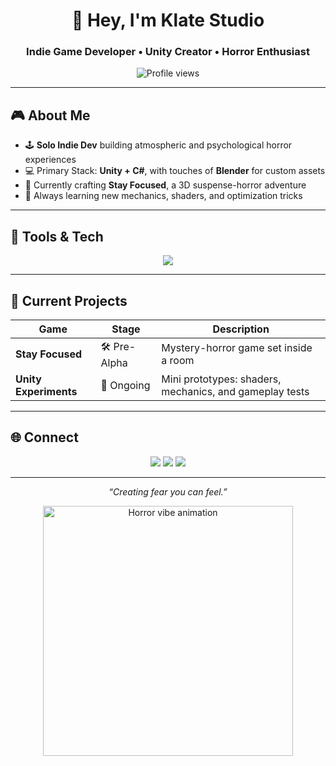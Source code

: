 <!-- 🌌 PROFILE HEADER -->
<h1 align="center">👋 Hey, I'm Klate Studio</h1>
<h3 align="center">Indie Game Developer • Unity Creator • Horror Enthusiast</h3>

<p align="center">
  <img src="https://komarev.com/ghpvc/?username=klatestudio&style=flat-square&color=blue" alt="Profile views"/>
</p>

---

## 🎮 About Me
- 🕹 **Solo Indie Dev** building atmospheric and psychological horror experiences  
- 💻 Primary Stack: **Unity + C#**, with touches of **Blender** for custom assets  
- 🚀 Currently crafting **Stay Focused**, a 3D suspense-horror adventure  
- 🧩 Always learning new mechanics, shaders, and optimization tricks

---

## 🧰 Tools & Tech
<p align="center">
  <img src="https://skillicons.dev/icons?i=unity,cs,blender,git,github,vscode" />
</p>

---

## 🚧 Current Projects
| Game | Stage | Description |
|------|------|------------|
| **Stay Focused** | 🛠 Pre-Alpha | Mystery-horror game set inside a room |
| **Unity Experiments** | 🔬 Ongoing | Mini prototypes: shaders, mechanics, and gameplay tests |

---

## 🌐 Connect
<p align="center">
  <a href="https://klatestudio.itch.io"><img src="https://img.shields.io/badge/Itch.io-FA5C5C?style=for-the-badge&logo=itchdotio&logoColor=white"/></a>
  <a href="mailto:klatestudio@gmail.com"><img src="https://img.shields.io/badge/Email-D14836?style=for-the-badge&logo=gmail&logoColor=white"/></a>
  <a href="https://linkedin.com/in/klatestudio"><img src="https://img.shields.io/badge/LinkedIn-0A66C2?style=for-the-badge&logo=linkedin&logoColor=white"/></a>
</p>

---

<p align="center">
  <em>“Creating fear you can feel.”</em>
</p>

<!-- 🔥 Animated GIF Banner -->
<p align="center">
  <img src="https://media.giphy.com/media/LXr4IgnD4V8q4Febb5/giphy.gif" width="400" alt="Horror vibe animation"/>
</p>
